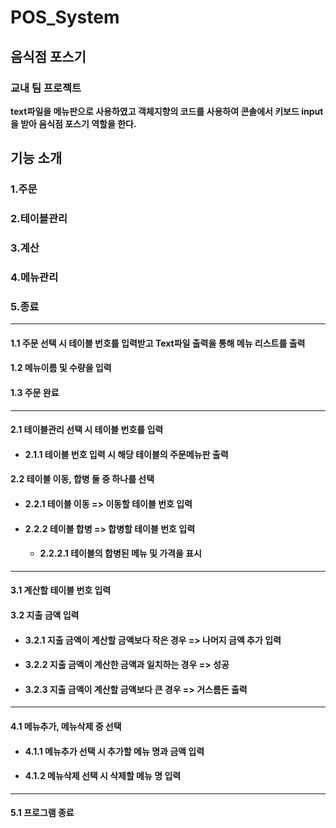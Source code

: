 # POS_System
## 음식점 포스기
### 교내 팀 프로젝트 
**text파일을 메뉴판으로 사용하였고 객체지향의 코드를 사용하여 콘솔에서 키보드 input을 받아 음식점 포스기 역할을 한다.**

## 기능 소개
### 1.주문 
### 2.테이블관리
### 3.계산 
### 4.메뉴관리
### 5.종료 
--------------------------------------
#### 1.1 주문 선택 시 테이블 번호를 입력받고 Text파일 출력을 통해 메뉴 리스트를 출력
#### 1.2 메뉴이름 및 수량을 입력
#### 1.3 주문 완료
--------------------------------------
#### 2.1 테이블관리 선택 시 테이블 번호를 입력
* #### 2.1.1 테이블 번호 입력 시 해당 테이블의 주문메뉴판 출력
#### 2.2 테이블 이동, 합병 둘 중 하나를 선택
* #### 2.2.1 테이블 이동 => 이동할 테이블 번호 입력
* #### 2.2.2 테이블 합병 => 합병할 테이블 번호 입력
    - #### 2.2.2.1 테이블의 합병된 메뉴 및 가격을 표시
--------------------------------------
#### 3.1 계산할 테이블 번호 입력
#### 3.2 지출 금액 입력
* #### 3.2.1 지출 금액이 계산할 금액보다 작은 경우 => 나머지 금액 추가 입력
* #### 3.2.2 지출 금액이 계산한 금액과 일치하는 경우 => 성공
* #### 3.2.3 지출 금액이 계산할 금액보다 큰 경우 => 거스름돈 출력
------------------------------------
#### 4.1 메뉴추가, 메뉴삭제 중 선택
* #### 4.1.1 메뉴추가 선택 시 추가할 메뉴 명과 금액 입력
* #### 4.1.2 메뉴삭제 선택 시 삭제할 메뉴 명 입력
-------------------------------------
#### 5.1 프로그램 종료
